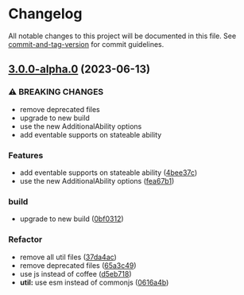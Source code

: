 # Changelog

All notable changes to this project will be documented in this file. See [commit-and-tag-version](https://github.com/absolute-version/commit-and-tag-version) for commit guidelines.

## [3.0.0-alpha.0](https://github.com/snowyu/abstract-object/compare/v2.1.9...v3.0.0-alpha.0) (2023-06-13)


### ⚠ BREAKING CHANGES

* remove deprecated files
* upgrade to new build
* use the new AdditionalAbility options
* add eventable supports on stateable ability

### Features

* add eventable supports on stateable ability ([4bee37c](https://github.com/snowyu/abstract-object/commit/4bee37cdc92b1547f20152028b7b402fa6014ebc))
* use the new AdditionalAbility options ([fea67b1](https://github.com/snowyu/abstract-object/commit/fea67b1b264f694a43bdca8d79a5ca62c2c73dab))


### build

* upgrade to new build ([0bf0312](https://github.com/snowyu/abstract-object/commit/0bf03123594973fac64ee9b240c0c3ab2a04df3e))


### Refactor

* remove all util files ([37da4ac](https://github.com/snowyu/abstract-object/commit/37da4ac247beaafed9e810364fde077ac08d76f8))
* remove deprecated files ([65a3c49](https://github.com/snowyu/abstract-object/commit/65a3c4952552f83898547fa0ed7cc61ebb56fd1f))
* use js instead of coffee ([d5eb718](https://github.com/snowyu/abstract-object/commit/d5eb718d950189d22123d8638592431247c1150a))
* **util:** use esm instead of commonjs ([0616a4b](https://github.com/snowyu/abstract-object/commit/0616a4b8e0b0010ea381f1476b6095b806318948))
